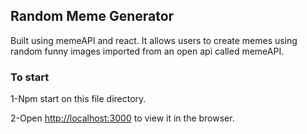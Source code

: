 ## Random Meme Generator

Built using memeAPI and react. It allows users to create memes using random funny images imported from an open api called memeAPI.


### To start

1-Npm start on this file directory.

2-Open [http://localhost:3000](http://localhost:3000) to view it in the browser.


